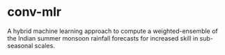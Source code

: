 # conv-mlr
A hybrid machine learning approach to compute a weighted-ensemble of the Indian summer monsoon rainfall forecasts for increased skill in sub-seasonal scales.
